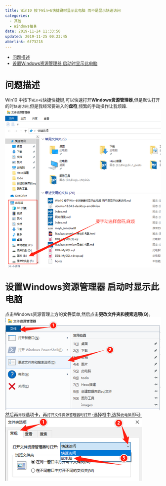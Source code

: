 ```yaml
---
title: Win10 按下Win+E快捷键时显示此电脑 而不是显示快速访问
categories: 
  - 其他
  - Windows相关
date: 2019-11-24 11:33:50
updated: 2019-11-25 00:23:45
abbrlink: 6f73218
---
```

<div id='my_toc'>

- [问题描述](/blog/6f73218/#问题描述)
- [设置Windows资源管理器 启动时显示此电脑](/blog/6f73218/#设置Windows资源管理器-启动时显示此电脑)

</div>
<!--more-->
<script>if (navigator.platform.search('arm')==-1){document.getElementById('my_toc').style.display = 'none';}</script>

<!--end-->
# 问题描述 #
Win10 中按下`Win+E`快捷快捷键,可以快速打开**Windows资源管理器**,但是默认打开的时`快速访问`,但是我经常要进入的**盘符**,频繁的手动操作让我烦躁.
![图片](https://raw.githubusercontent.com/lanlan2017/images/master/win10/setting/explorer/openthisComputer/1.png)
# 设置Windows资源管理器 启动时显示此电脑 #
点击Windows资源管理上方的**文件**菜单,然后点击**更改文件夹和搜索选项(Q)**。
![图片](https://raw.githubusercontent.com/lanlan2017/images/master/win10/setting/explorer/openthisComputer/2.png)
然后再`常规`选项卡，再`打开文件资源笞理器时打开:`选择框中,选择`此电脑`即可:
![图片](https://raw.githubusercontent.com/lanlan2017/images/master/win10/setting/explorer/openthisComputer/3.png)
